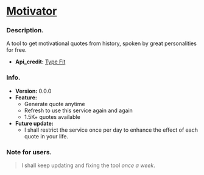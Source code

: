 # [Motivator](https://yourmotivator.netlify.app/)
 ### Description.
 A tool to get motivational quotes from history, spoken by great personalities for free.  
   
 + **Api_credit:** [Type Fit](https://type.fit/)  

### Info.
 + **Version:** 0.0.0  
 + **Feature:** 
     + Generate quote anytime  
     + Refresh to use this service again and again  
     + 1.5K\+ quotes  available  
 + **Future update:**  
     + I shall restrict the service once per day to enhance the effect of each quote in your life.
    
### Note for users.
> I shall keep updating and fixing the tool *once a week*. 
